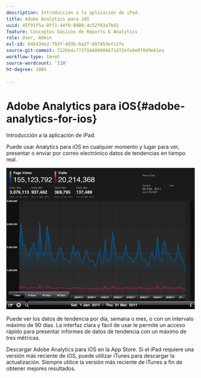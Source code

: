 ```yaml
---
description: Introducción a la aplicación de iPad.
title: Adobe Analytics para iOS
uuid: 45f91f5a-8ff1-44f0-8880-4c52f03a7b42
feature: Conceptos básicos de Reports & Analytics
role: User, Admin
exl-id: 04643de2-793f-403b-ba2f-807453efc2fe
source-git-commit: 7226b4c77371b486006671d72efa9e0f0d9eb1ea
workflow-type: tm+mt
source-wordcount: '110'
ht-degree: 100%

---
```


# Adobe Analytics para iOS{#adobe-analytics-for-ios}

Introducción a la aplicación de iPad.

Puede usar Analytics para iOS en cualquier momento y lugar para ver, presentar o enviar por correo electrónico datos de tendencias en tiempo real.

![](assets/ipad.png)

Puede ver los datos de tendencia por día, semana o mes, o con un intervalo máximo de 90 días. La interfaz clara y fácil de usar le permite un acceso rápido para presentar informes de datos de tendencia con un máximo de tres métricas.

Descargar Adobe Analytics para iOS en la App Store. Si el iPad requiere una versión más reciente de iOS, puede utilizar iTunes para descargar la actualización. Siempre utilice la versión más reciente de iTunes a fin de obtener mejores resultados.
